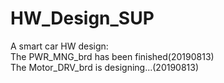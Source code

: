 # HW_Design_SUP  
A smart car HW design:  
The PWR_MNG_brd has been finished(20190813)  
The Motor_DRV_brd is designing...(20190813)  

